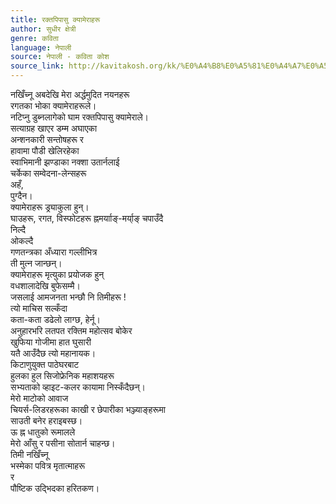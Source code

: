 ```yaml
---
title: रक्तपिपासु क्यामेराहरू
author: सुधीर क्षेत्री
genre: कविता
language: नेपाली
source: नेपाली - कविता कोश
source_link: http://kavitakosh.org/kk/%E0%A4%B8%E0%A5%81%E0%A4%A7%E0%A5%80%E0%A4%B0_%E0%A4%95%E0%A5%8D%E0%A4%B7%E0%A5%87%E0%A4%A4%E0%A5%8D%E0%A4%B0%E0%A5%80
---
```


नखिँच्नू अबदेखि मेरा अर्द्धमुदित नयनहरू  
रगतका भोका क्यामेराहरूले।  
नटिप्नु डुब्नलागेको घाम रक्तपिपासु क्यामेराले।  
सत्याग्रह खाएर डम्म अघाएका  
अन्शनकारी सन्तोषहरू र  
हावामा पौडी खेलिरहेका  
स्वाभिमानी झण्डाका नक्शा उतार्नलाई  
चर्केका सम्वेदना-लेन्सहरू  
अहँ,  
पुग्दैन।  
क्यामेराहरू ड्र्याकुला हुन्।  
घाउहरू, रगत, विस्फोटहरू ह्नमर्यााङ्-मर्या्ङ् चपाउँदै  
निल्दै  
ओकल्दै  
गणतन्त्रका अँध्यारा गल्लीभित्र  
ती मुत्न जान्छन्।  
क्यामेराहरू मृत्युका प्रयोजक हुन्  
वधशालादेखि बुफेसम्मै।  
जसलाई आमजनता भन्छौ नि तिमीहरू !  
त्यो माचिस सल्कँदा  
कता-कता डढेलो लाग्छ, हेर्नू।  
अनुहारभरि लतपत रक्तिम महोत्सव बोकेर  
खुफिया गोजीमा हात घुसारी  
यतै आउँदैछ त्यो महानायक।  
किटाणुयुक्त पाठेघरबाट  
हुलका हुल सिजोफ्रेनिक महाशयहरू  
सभ्यताको व्हाइट-कलर कायामा निस्कँदैछन्।  
मेरो माटोको आवाज  
चियर्स-लिडरहरूका काखी र छेपारीका भञ्ज्याङ्हरूमा  
साउती बनेर हराइबस्छ।  
ऊ ह्न धातुको रूमालले  
मेरो आँसु र पसीना सोतार्न चाहन्छ।  
तिमी नखिँच्नू  
भस्मेका पवित्र मृतात्माहरू  
र  
पौष्टिक उद्भिदका हरितकण।

